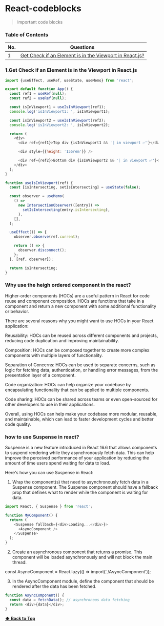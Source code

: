 # React-codeblocks
> Important code blocks
### Table of Contents

| No. | Questions |
| --- | --------- |
|1  | [Get Check if an Element is in the Viewport in React.js?](#Get-Check-if-an-Element-is-in-the-Viewport-in-React.js) |

### 1.Get Check if an Element is in the Viewport in React.js
```javascript
import {useEffect, useRef, useState, useMemo} from 'react';

export default function App() {
  const ref1 = useRef(null);
  const ref2 = useRef(null);

  const isInViewport1 = useIsInViewport(ref1);
  console.log('isInViewport1: ', isInViewport1);

  const isInViewport2 = useIsInViewport(ref2);
  console.log('isInViewport2: ', isInViewport2);

  return (
    <div>
      <div ref={ref1}>Top div {isInViewport1 && '| in viewport ✅'}</div>

      <div style={{height: '155rem'}} />

      <div ref={ref2}>Bottom div {isInViewport2 && '| in viewport ✅'}</div>
    </div>
  );
}

function useIsInViewport(ref) {
  const [isIntersecting, setIsIntersecting] = useState(false);

  const observer = useMemo(
    () =>
      new IntersectionObserver(([entry]) =>
        setIsIntersecting(entry.isIntersecting),
      ),
    [],
  );

  useEffect(() => {
    observer.observe(ref.current);

    return () => {
      observer.disconnect();
    };
  }, [ref, observer]);

  return isIntersecting;
}

```
### Why use the heigh ordered component in the react?
Higher-order components (HOCs) are a useful pattern in React for code reuse and component composition. HOCs are functions that take in a component and return a new component with some additional functionality or behavior.

There are several reasons why you might want to use HOCs in your React application:

Reusability: HOCs can be reused across different components and projects, reducing code duplication and improving maintainability.

Composition: HOCs can be composed together to create more complex components with multiple layers of functionality.

Separation of Concerns: HOCs can be used to separate concerns, such as logic for fetching data, authentication, or handling error messages, from the presentation layer of a component.

Code organization: HOCs can help organize your codebase by encapsulating functionality that can be applied to multiple components.

Code sharing: HOCs can be shared across teams or even open-sourced for other developers to use in their applications.

Overall, using HOCs can help make your codebase more modular, reusable, and maintainable, which can lead to faster development cycles and better code quality.

### how to use Suspense in react?
Suspense is a new feature introduced in React 16.6 that allows components to suspend rendering while they asynchronously fetch data. This can help improve the perceived performance of your application by reducing the amount of time users spend waiting for data to load.

Here's how you can use Suspense in React:

1. Wrap the component(s) that need to asynchronously fetch data in a Suspense component. The Suspense component should have a fallback prop that defines what to render while the component is waiting for data.
```javascript
import React, { Suspense } from 'react';

function MyComponent() {
  return (
    <Suspense fallback={<div>Loading...</div>}>
      <AsyncComponent />
    </Suspense>
  );
}
```
2. Create an asynchronous component that returns a promise. This component will be loaded asynchronously and will not block the main thread.

const AsyncComponent = React.lazy(() => import('./AsyncComponent'));

3. In the AsyncComponent module, define the component that should be rendered after the data has been fetched.

```javascript
function AsyncComponent() {
  const data = fetchData(); // asynchronous data fetching
  return <div>{data}</div>;
}
```







**[⬆ Back to Top](#table-of-contents)**
